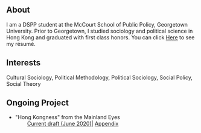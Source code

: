 ## About
I am a DSPP student at the McCourt School of Public Policy, Georgetown University. Prior to Georgetown, I studied sociology and political science in Hong Kong and graduated with first class honors. You can click [Here](CV/Resume_of_Charlie_Zhang.pdf) to see my résumé.

## Interests

Cultural Sociology, Political Methodology, Political Sociology, Social Policy, Social Theory

## Ongoing Project 
- "Hong Kongness" from the Mainland Eyes\
 &nbsp; &nbsp; &nbsp; &nbsp; [Current draft (June 2020)](Project/Hong_Kongness_from_the_Mainland_Eyes.pdf)| [Appendix]()
